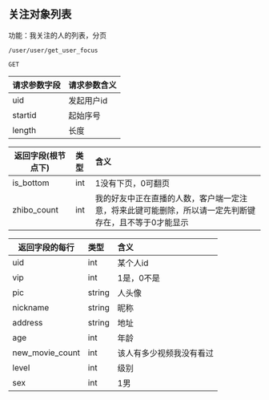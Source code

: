 
## 关注对象列表

功能：我关注的人的列表，分页
~~~
/user/user/get_user_focus
~~~
~~~
GET
~~~

| 请求参数字段        | 请求参数含义  |
| -------- |:------|
|uid|  发起用户id|
|startid| 起始序号  |
|length|长度  |

| 返回字段(根节点下)        | 类型 |含义  |
| -------- |:------|:------|
|is_bottom        |  int    | 1没有下页，0可翻页|
|zhibo_count        |  int    | 我的好友中正在直播的人数，客户端一定注意，将来此键可能删除，所以请一定先判断键存在，且不等于0才能显示|


| 返回字段的每行        | 类型 |含义  |
| -------- |:------|:------|
|   uid     | int | 某个人id |
|   vip     | int | 1是，0不是 |
|   pic     | string | 人头像 |
|   nickname| string | 昵称 |
|   address | string | 地址 |
|   age | int | 年龄 |
|   new_movie_count | int | 该人有多少视频我没有看过 |
|   level | int | 级别 |
|   sex | int | 1男 |
 







